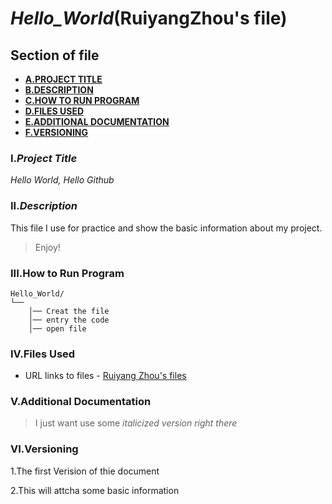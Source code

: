 # *Hello_World*(RuiyangZhou's file)
## **Section of file**
- **[A.PROJECT TITLE](#Project-Title)**
- **[B.DESCRIPTION](#Description)**
- **[C.HOW TO RUN PROGRAM](#How-to-run-program)**
- **[D.FILES USED](#files-used)**
- **[E.ADDITIONAL DOCUMENTATION](#additional-documentation)**
- **[F.VERSIONING](#versioning)**

### I.*Project Title*
*Hello World, Hello Github* 

### II.*Description*
This file I use for practice and show the basic information about my project.
>Enjoy!

### III.How to Run Program 

```text
Hello_World/
└── 
    │── Creat the file
    │── entry the code
    │── open file
```

### IV.**Files Used**

- URL links to files - 
[Ruiyang Zhou's files](https://www.linkedin.com/in/rzhou168899221/?trk=public-profile-join-page)


### V.Additional Documentation

>I just want use some *italicized version right there*

### VI.Versioning

1.The first Verision of thie document

2.This will attcha some basic information

